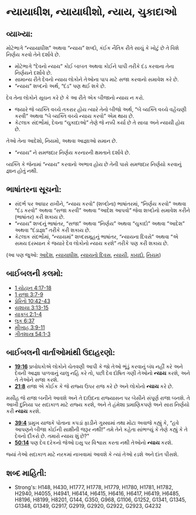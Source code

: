 # ન્યાયાધીશ, ન્યાયાધીશો, ન્યાય, ચુકાદાઓ 

## વ્યાખ્યા: 

મોટેભાગે  “ન્યાયાધીશ” અથવા “ન્યાય” શબ્દો, કંઈક નૈતિક રીતે સાચું કે ખોટું છે તે વિશે નિર્ણય કરવો તેને દર્શાવે છે.

* મોટેભાગે “દેવનો ન્યાય” કોઈ બાબત અથવા કોઈને પાપી તરીકે દંડ કરવાના તેના નિર્ણયને દર્શાવે છે.
* સામાન્ય રીતે દેવનો ન્યાય લોકોને તેઓના પાપ માટે સજા કરવાનો સમાવેશ કરે છે.
* “ન્યાય” શબ્દનો અર્થ, “દંડ” પણ થઈ શકે છે.

દેવ તેના લોકોને સૂચન કરે છે કે આ રીતે એક બીજાનો ન્યાય ન કરો.

* જયારે જે વ્યક્તિ વચ્ચે તકરાર હોય ત્યારે તેનો બીજો અર્થ, “બે વ્યક્તિ વચ્ચે વહેંચણી કરવી” અથવા “બે વ્યક્તિ વચ્ચે ન્યાય કરવો” એમ થાય છે.
* કેટલાક સંદર્ભોમાં, દેવના “ચુકાદાઓ” તેણે જે નક્કી કર્યા છે તે સાચા અને ન્યાયી હોય છે.

તેઓ તેના આદેશો, નિયમો, અથવા આજ્ઞાઓ સમાન છે.

* “ન્યાય” ને સમજદાર નિર્ણય કરનારની ક્ષમતાને દર્શાવે છે.

વ્યક્તિ કે જેનામાં “ન્યાય” કરવાનો અભાવ હોય છે તેની પાસે સમજદાર નિર્ણયો કરવાનું જ્ઞાન હોતું નથી.

## ભાષાંતરના સૂચનો: 

* સંદર્ભ પર આધાર રાખીને, “ન્યાય કરવો” (શબ્દોના) ભાષાંતરમાં, “નિર્ણય કરવો” અથવા “દંડ કરવો” અથવા “સજા કરવી”  અથવા “આદેશ આપવો” જેવા શબ્દોનો સમાવેશ કરીને (ભાષાંતર) કરી શકાય છે.
* “ન્યાય” શબ્દનું ભાષાંતર, “સજા” અથવા “નિર્ણય” અથવા “ચુકાદો” અથવા “આદેશ” અથવા “દંડાજ્ઞા” તરીકે કરી શકાય છે.
* કેટલાક સંદર્ભોમાં, “ન્યાયમાં” શબ્દસમૂહનું ભાષાંતર, “ન્યાયના દિવસે” અથવા “એ સમય દરમ્યાન કે જયારે દેવ લોકોનો ન્યાય કરશે” તરીકે પણ કરી શકાય છે.

(આ પણ જુઓ: [આદેશ](../other/decree.md), [ન્યાયાધીશ](../other/judgeposition.md), [ન્યાયનો દિવસ](../kt/judgmentday.md), [ન્યાયી](../kt/justice.md), [કાયદો](../other/law.md), [નિયમ](../kt/lawofmoses.md))

## બાઈબલની કલમો: 

* [1 યોહાન 4:17-18](rc://gu/tn/help/1jn/04/17)
* [1 રાજા 3:7-9](rc://gu/tn/help/1ki/03/07)
* [પ્રેરિતો 10:42-43](rc://gu/tn/help/act/10/42)
* [યશાયા 3:13-15](rc://gu/tn/help/isa/03/13)
* [યાકૂબ 2:1-4](rc://gu/tn/help/jas/02/01)
* [લૂક 6:37](rc://gu/tn/help/luk/06/37)
* [મીખાહ 3:9-11](rc://gu/tn/help/mic/03/09)
* [ગીતશાસ્ત્ર 54:1-3](rc://gu/tn/help/psa/054/001)

## બાઈબલની વાર્તાઓમાંથી ઉદાહરણો: 

* __[19:16](rc://gu/tn/help/obs/19/16)__ પ્રબોધકોએ લોકોને ચેતવણી આપી કે જો તેઓ ભૂંડું કરવાનું બંધ નહીં કરે અને દેવની આજ્ઞા પાળવાનું ચાલુ નહિ કરે તો, પછી દેવ  દોષિત ગણી તેઓનો __ન્યાય__ કરશે, અને તે તેઓને સજા કરશે.
* __[21:8](rc://gu/tn/help/obs/21/08)__ રાજા એ કોઈક કે જે રાજ્ય ઉપર રાજ કરે છે અને લોકોનો __ન્યાય__ કરે છે.

મસીહ જે રાજા બનીને આવશે અને તે દાઉદના રાજ્યાસન પર બેસીને સંપૂર્ણ રાજા બનશે. તે આખી દુનિયા પર સદાકાળ માટે રાજ્ય કરશે, અને તે હંમેશા પ્રમાણિકપણે અને સારા નિર્ણયો કરી __ન્યાય__ કરશે.

* __[39:4](rc://gu/tn/help/obs/39/04)__ પ્રમુખ યાજકે પોતાના કપડાં ફાડીને ગુસ્સામાં તથા મોટા અવાજે કહ્યું કે, “હવે આપણને બીજા કોઈની સાક્ષીની જરૂર નથી!” તમે તેને કહેતા સાંભળ્યું કે તેણે કહ્યું કે તે દેવનો દીકરો છે. તમારો ન્યાય શું છે?"
* __[50:14](rc://gu/tn/help/obs/50/14)__ પણ દેવ દરેકનો જેઓ ઇસુ પર વિશ્વાસ કરતા નથી તેઓનો __ન્યાય__ કરશે.

જ્યાં તેઓ સદાકાળ માટે નરકમાં નાખવામાં આવશે કે ત્યાં તેઓ રડશે અને દાંત પીસશે.

## શબ્દ માહિતી: 

* Strong's: H148, H430, H1777, H1778, H1779, H1780, H1781, H1782, H2940, H4055, H4941, H6414, H6415, H6416, H6417, H6419, H6485, H8196, H8199, H8201, G144, G350, G968, G1106, G1252, G1341, G1345, G1348, G1349, G2917, G2919, G2920, G2922, G2923, G4232
